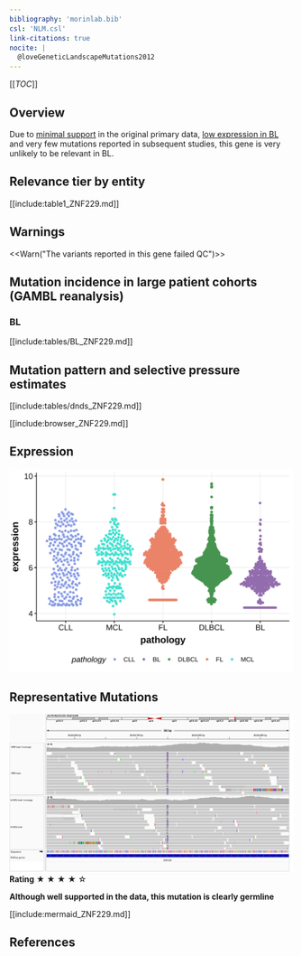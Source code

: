 ```yaml
---
bibliography: 'morinlab.bib'
csl: 'NLM.csl'
link-citations: true
nocite: |
  @loveGeneticLandscapeMutations2012
---
```

[[_TOC_]]

## Overview

Due to [minimal support](ZNF229#representative-mutation) in the original primary data, [low expression in BL](ZNF229#znf229-expression) and very few mutations reported in subsequent studies, this gene is very unlikely to be relevant in BL. 



## Relevance tier by entity

[[include:table1_ZNF229.md]]

## Warnings

<<Warn("The variants reported in this gene failed QC")>>

## Mutation incidence in large patient cohorts (GAMBL reanalysis)

### BL
[[include:tables/BL_ZNF229.md]]

## Mutation pattern and selective pressure estimates

[[include:tables/dnds_ZNF229.md]]




[[include:browser_ZNF229.md]]

## Expression
![](images/gene_expression/ZNF229_by_pathology.svg)
<!-- ORIGIN: loveGeneticLandscapeMutations2012 -->
<!-- BL: loveGeneticLandscapeMutations2012 -->

## Representative Mutations

![](primary/Love_ZNF229_chr19_49624750_also_in_germline.png)
**Rating**
&starf; &starf; &starf; &starf; &star;

**Although well supported in the data, this mutation is clearly germline**


[[include:mermaid_ZNF229.md]]

## References
